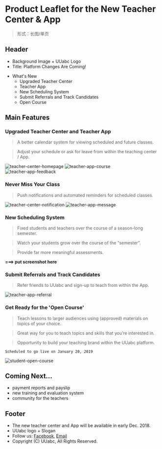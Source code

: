 # Product Leaflet for the New Teacher Center & App

<link rel="stylesheet" type="text/css" href="https://yanwei.github.io/auto-number-title.css" />

> 形式：长图/单页

## Header

* Background Image + UUabc Logo
* Title: Platform Changes Are Coming!
<!-- * Slogan: **`UUabc, there is always a 'U' in 'US'`** -->
* What's New
  * Upgraded Teacher Center
  * Teacher App
  * New Scheduling System
  * Submit Referrals and Track Candidates
  * Open Course

## Main Features

### Upgraded Teacher Center and Teacher App

> A better calendar system for viewing scheduled and future classes.

> Adjust your schedule or ask for leave from within the teaching center / App.

![teacher-center-homepage](teacher-center-homepage.png)
![teacher-app-course](teacher-app-course.png)
![teacher-app-feedback](teacher-app-feedback.png)

### Never Miss Your Class

> Push notifications and automated reminders for scheduled classes.

![teacher-center-notification](teacher-center-notification.png)
![teacher-app-message](teacher-app-message.png)

### New Scheduling System

> Fixed students and teachers over the course of a season-long semester.

> Watch your students grow over the course of the “semester”.

> Provide far more meaningful assessments.

**===> put screenshot here**

### Submit Referrals and Track Candidates

> Refer friends to UUabc and sign-up to teach from within the App.

![teacher-app-referral](teacher-app-referral.png)

### Get Ready for the 'Open Course'

> Teach lessons to larger audiences using (approved) materials on topics of your choice.

> Great way for you to teach topics and skills that you’re interested in.

> Opportunity to build your teaching brand within the UUabc platform.

`Scheduled to go live on January 20, 2019`

![student-open-course](student-open-course.png)

## Coming Next...

* payment reports and payslip
* new training and evaluation system
* community for the teachers

## Footer

* The new teacher center and App will be available in early Dec. 2018.
* UUabc logo + Slogan
* Follow us: [Facebook](https://www.facebook.com/groups/official.site.uuabc), [Email](mailto:teacher.fm@uuabc.com>)
* Copyright (C) UUabc, All Rights Reserved.